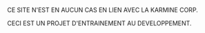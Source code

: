 CE SITE N'EST EN AUCUN CAS EN LIEN AVEC LA KARMINE CORP.

CECI EST UN PROJET D'ENTRAINEMENT AU DEVELOPPEMENT.

